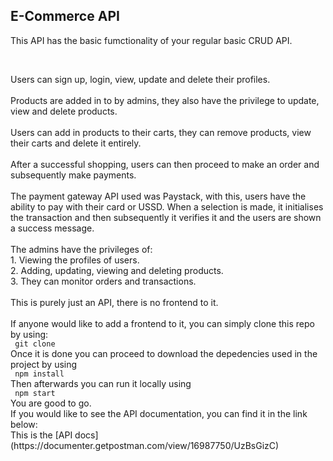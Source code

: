 <h2> E-Commerce API </h2>

<p> This API has the basic fumctionality of your regular basic CRUD API. </p>
<br>
<p> Users can sign up, login, view, update and delete their profiles. 
<br><br>
Products are added in to by admins, they also have the privilege to update, view and delete products.
<br><br>
Users can add in products to their carts, they can remove products, view their carts and delete it entirely.
<br><br>
After a successful shopping, users can then proceed to make an order and subsequently make payments.
<br><br>
The payment gateway API used was Paystack, with this, users have the ability to pay with their card or USSD. When a selection is made, it initialises the transaction and then subsequently it verifies it and the users are shown a success message.
<br><br>
The admins have the privileges of:
<br>
1. Viewing the profiles of users.
<br>
2. Adding, updating, viewing and deleting products.
<br>
3. They can monitor orders and transactions.
<br><br>
This is purely just an API, there is no frontend to it.
<br><br>
If anyone would like to add a frontend to it, you can simply clone this repo by using: <br>  <code> git clone </code>
<br>
Once it is done you can proceed to download the depedencies used in the project by using  <br>  <code> npm install </code>
<br> Then afterwards you can run it locally using  <br>  <code> npm start </code>
<br> You are good to go.

<br>
If you would like to see the API documentation, you can find it in the link below:
<br> This is the [API docs](https://documenter.getpostman.com/view/16987750/UzBsGizC)
</p>
